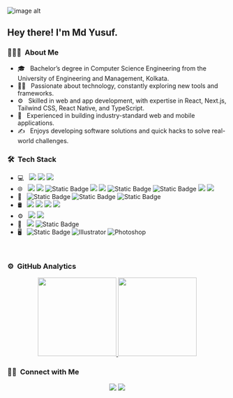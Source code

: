 ![image alt](https://github.com/MdYusuf47/desktop-tutorial/blob/main/img-cikc5CwVUuR5p6thpLDCV.jpeg?raw=true)

<h2> Hey there! I'm Md Yusuf.</h2>

<h3> 👨🏻‍💻 &nbsp;About Me </h3>

- 🎓 &nbsp; Bachelor’s degree in Computer Science Engineering from the University of Engineering and Management, Kolkata.
- 👩‍💻 &nbsp; Passionate about technology, constantly exploring new tools and frameworks.
- ⚙️ &nbsp; Skilled in web and app development, with expertise in React, Next.js, Tailwind CSS, React Native, and TypeScript.
- 🌱 &nbsp; Experienced in building industry-standard web and mobile applications.
- ✍️ &nbsp; Enjoys developing software solutions and quick hacks to solve real-world challenges.

<h3> 🛠 &nbsp;Tech Stack</h3>

- 💻 &nbsp;
  <img src="https://img.shields.io/badge/-Python-black?style=flat&logo=python&logoColor=white">
  <img src="http://img.shields.io/badge/-Java-F89820?style=flat&logo=java&logoColor=white">
  <img src="https://img.shields.io/badge/-C%20-659ad2?style=flat&logo=c%2B%2B&logoColor=ffffff">
- 🌐 &nbsp;
  <img src = "https://img.shields.io/badge/-HTML5-E34F26?style=flat&logo=html5&logoColor=white"> <img src = "https://img.shields.io/badge/-CSS3-1572B6?style=flat&logo=css3&logoColor=white">
  <img alt="Static Badge" src="https://img.shields.io/badge/Tailwind%20CSS-%2306B6D4?style=flat&logo=tailwindcss&logoColor=white">
  <img src="https://img.shields.io/badge/-JavaScript-eed718?style=flat&logo=javascript&logoColor=ffffff">
  <img src="https://img.shields.io/badge/-React-000000?style=flat&logo=react&logoColor=00c8ff">
  <img alt="Static Badge" src="https://img.shields.io/badge/Next.js-white?style=flat&logo=nextdotjs&logoColor=%23000000">
  <img alt="Static Badge" src="https://img.shields.io/badge/Type%20Script-%233178C6?style=flat&logo=typescript&logoColor=white">
  <img src="https://img.shields.io/badge/-Node.js-3C873A?style=flat&logo=Node.js&logoColor=white">
  <img src="https://img.shields.io/badge/-Express.js-787878?style=flat">
- 📱 &nbsp;
  <img alt="Static Badge" src="https://img.shields.io/badge/React%20Native-%2361DAFB?style=flat&logo=react&logoColor=white">
  <img alt="Static Badge" src="https://img.shields.io/badge/Expo-%23000020?style=flat&logo=expo&logoColor=white">
  <img alt="Static Badge" src="https://img.shields.io/badge/Native%20Wind-%2361DAFB?style=flat&logo=tailwindcss&logoColor=white">
- 🛢 &nbsp;
  <img src="https://img.shields.io/badge/-MySQL-F29111?style=flat&logo=mysql&logoColor=FFFFFF">
  <img src="https://img.shields.io/badge/-MongoDB-4DB33D?style=flat&logo=mongodb&logoColor=FFFFFF">
  <img src="https://img.shields.io/badge/-GraphQL-e535ab?style=flat&logo=graphql&logoColor=FFFFFF">
  <img src="https://img.shields.io/badge/-Firebase-FFA611?style=flat&logo=firebase&logoColor=FFFFFF">
- ⚙️ &nbsp;
  <img src="http://img.shields.io/badge/-Git-F1502F?style=flat&logo=git&logoColor=FFFFFF">
  <img src="http://img.shields.io/badge/-Github-000000?style=flat&logo=github&logoColor=FFFFFF">
- 🔧 &nbsp;
  <img src="http://img.shields.io/badge/-VS%20Code-007ACC?style=flat&logo=visual%20studio%20code&logoColor=white">
  <img alt="Static Badge" src="https://img.shields.io/badge/Web%20Storm-black?style=flat&logo=webstorm&logoColor=white">
- 🖥 &nbsp;
  <img alt="Static Badge" src="https://img.shields.io/badge/Figma-%23F24E1E?style=flat&logo=figma&logoColor=white">
  ![Illustrator](https://img.shields.io/badge/-Illustrator-333333?style=flat&logo=adobe-illustrator)
  ![Photoshop](https://img.shields.io/badge/-Photoshop-333333?style=flat&logo=adobe-photoshop)
 

<br/>

### ⚙️ &nbsp;GitHub Analytics

<p align="center">
<a href="https://github.com/MdYusuf47">
  <img height="180em" src="https://github-readme-stats-eight-theta.vercel.app/api?username=MdYusuf47&show_icons=true&theme=algolia&include_all_commits=true&count_private=true"/>
  <img height="180em" src="https://github-readme-stats-eight-theta.vercel.app/api/top-langs/?username=MdYusuf47&layout=compact&langs_count=8&theme=algolia"/>
</a>
</p>

### 🤝🏻 &nbsp;Connect with Me

<p align="center">
<a href="https://www.linkedin.com/in/mdyusuf47"><img src="https://img.shields.io/badge/-Md%20Yusuf-0077B5?style=flat&logo=Linkedin&logoColor=white"/></a>
<a href="mailto:mdyusuf742171@gmail.com"><img src="https://img.shields.io/badge/-mdyusuf742171@gmail.com-D14836?style=flat&logo=Gmail&logoColor=white"/></a>
</a>
</p>
